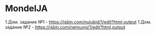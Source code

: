 ﻿# MondelJA
1.Дом. задание №1 - https://jsbin.com/nujubid/1/edit?html,output
1.Дом. задание №2 - https://jsbin.com/nemuvig/1/edit?html,output
